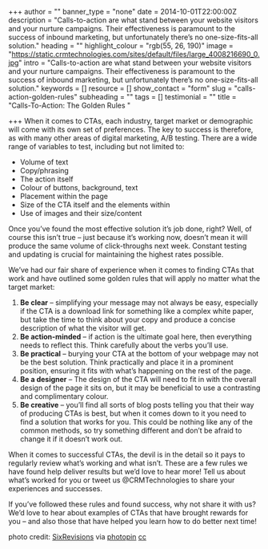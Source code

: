 +++
author = ""
banner_type = "none"
date = 2014-10-01T22:00:00Z
description = "Calls-to-action are what stand between your website visitors and your nurture campaigns. Their effectiveness is paramount to the success of inbound marketing, but unfortunately there’s no one-size-fits-all solution."
heading = ""
highlight_colour = "rgb(55, 26, 190)"
image = "https://static.crmtechnologies.com/sites/default/files/large_4008216690_0.jpg"
intro = "Calls-to-action are what stand between your website visitors and your nurture campaigns. Their effectiveness is paramount to the success of inbound marketing, but unfortunately there’s no one-size-fits-all solution."
keywords = []
resource = []
show_contact = "form"
slug = "calls-action-golden-rules"
subheading = ""
tags = []
testimonial = ""
title = "Calls-To-Action: The Golden Rules "

+++
When it comes to CTAs, each industry, target market or demographic will come with its own set of preferences. The key to success is therefore, as with many other areas of digital marketing, A/B testing. There are a wide range of variables to test, including but not limited to:

* Volume of text
* Copy/phrasing
* The action itself
* Colour of buttons, background, text
* Placement within the page
* Size of the CTA itself and the elements within
* Use of images and their size/content

Once you’ve found the most effective solution it’s job done, right? Well, of course this isn’t true – just because it’s working now, doesn’t mean it will produce the same volume of click-throughs next week. Constant testing and updating is crucial for maintaining the highest rates possible.

We’ve had our fair share of experience when it comes to finding CTAs that work and have outlined some golden rules that will apply no matter what the target market:

1. **Be clear** – simplifying your message may not always be easy, especially if the CTA is a download link for something like a complex white paper, but take the time to think about your copy and produce a concise description of what the visitor will get.
2. **Be action-minded** – if action is the ultimate goal here, then everything needs to reflect this. Think carefully about the verbs you’ll use.
3. **Be practical** – burying your CTA at the bottom of your webpage may not be the best solution. Think practically and place it in a prominent position, ensuring it fits with what’s happening on the rest of the page.
4. **Be a designer** – The design of the CTA will need to fit in with the overall design of the page it sits on, but it may be beneficial to use a contrasting and complimentary colour.
5. **Be creative** – you’ll find all sorts of blog posts telling you that their way of producing CTAs is best, but when it comes down to it you need to find a solution that works for you. This could be nothing like any of the common methods, so try something different and don’t be afraid to change it if it doesn’t work out.

When it comes to successful CTAs, the devil is in the detail so it pays to regularly review what’s working and what isn’t. These are a few rules we have found help deliver results but we’d love to hear more! Tell us about what’s worked for you or tweet us @CRMTechnologies to share your experiences and successes.

If you’ve followed these rules and found success, why not share it with us? We’d love to hear about examples of CTAs that have brought rewards for you – and also those that have helped you learn how to do better next time!

photo credit: [SixRevisions](https://www.flickr.com/photos/31288116@N02/4008216690/) via [photopin](http://photopin.com/) [cc](http://creativecommons.org/licenses/by/2.0/)